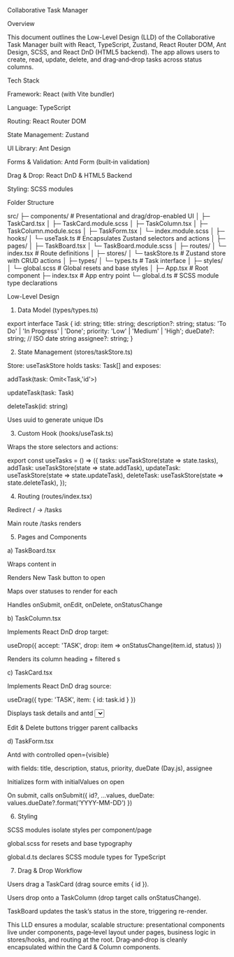 Collaborative Task Manager

Overview

This document outlines the Low-Level Design (LLD) of the Collaborative Task Manager built with React, TypeScript, Zustand, React Router DOM, Ant Design, SCSS, and React DnD (HTML5 backend). The app allows users to create, read, update, delete, and drag‑and‑drop tasks across status columns.

Tech Stack

Framework: React (with Vite bundler)

Language: TypeScript

Routing: React Router DOM

State Management: Zustand

UI Library: Ant Design

Forms & Validation: Antd Form (built‑in validation)

Drag & Drop: React DnD & HTML5 Backend

Styling: SCSS modules

Folder Structure

src/
├─ components/        # Presentational and drag/drop-enabled UI
│  ├─ TaskCard.tsx
│  ├─ TaskCard.module.scss
│  ├─ TaskColumn.tsx
│  ├─ TaskColumn.module.scss
│  ├─ TaskForm.tsx
│  └─ index.module.scss
│
├─ hooks/
│  └─ useTask.ts      # Encapsulates Zustand selectors and actions
│
├─ pages/
│  ├─ TaskBoard.tsx
│  └─ TaskBoard.module.scss
│
├─ routes/
│  └─ index.tsx       # Route definitions
│
├─ stores/
│  └─ taskStore.ts    # Zustand store with CRUD actions
│
├─ types/
│  └─ types.ts        # Task interface
│
├─ styles/
│  └─ global.scss     # Global resets and base styles
│
├─ App.tsx            # Root component
├─ index.tsx          # App entry point
└─ global.d.ts         # SCSS module type declarations

Low-Level Design

1. Data Model (types/types.ts)

export interface Task {
  id: string;
  title: string;
  description?: string;
  status: 'To Do' | 'In Progress' | 'Done';
  priority: 'Low' | 'Medium' | 'High';
  dueDate?: string;      // ISO date string
  assignee?: string;
}

2. State Management (stores/taskStore.ts)

Store: useTaskStore holds tasks: Task[] and exposes:

addTask(task: Omit<Task,'id'>)

updateTask(task: Task)

deleteTask(id: string)

Uses uuid to generate unique IDs

3. Custom Hook (hooks/useTask.ts)

Wraps the store selectors and actions:

export const useTasks = () => ({
  tasks: useTaskStore(state => state.tasks),
  addTask: useTaskStore(state => state.addTask),
  updateTask: useTaskStore(state => state.updateTask),
  deleteTask: useTaskStore(state => state.deleteTask),
});

4. Routing (routes/index.tsx)

Redirect / → /tasks

Main route /tasks renders <TaskBoard />

5. Pages and Components

a) TaskBoard.tsx

Wraps content in <DndProvider backend={HTML5Backend}>

Renders New Task button to open <TaskForm />

Maps over statuses to render <TaskColumn> for each

Handles onSubmit, onEdit, onDelete, onStatusChange

b) TaskColumn.tsx

Implements React DnD drop target:

useDrop({ accept: 'TASK', drop: item => onStatusChange(item.id, status) })

Renders its column heading + filtered <TaskCard>s

c) TaskCard.tsx

Implements React DnD drag source:

useDrag({ type: 'TASK', item: { id: task.id } })

Displays task details and antd <Select> to change status manually

Edit & Delete buttons trigger parent callbacks

d) TaskForm.tsx

Antd <Modal> with controlled open={visible}

<Form> with fields: title, description, status, priority, dueDate (Day.js), assignee

Initializes form with initialValues on open

On submit, calls onSubmit({ id?, ...values, dueDate: values.dueDate?.format('YYYY-MM-DD') })

6. Styling

SCSS modules isolate styles per component/page

global.scss for resets and base typography

global.d.ts declares SCSS module types for TypeScript

7. Drag & Drop Workflow

Users drag a TaskCard (drag source emits { id }).

Users drop onto a TaskColumn (drop target calls onStatusChange).

TaskBoard updates the task’s status in the store, triggering re-render.

This LLD ensures a modular, scalable structure: presentational components live under components, page‑level layout under pages, business logic in stores/hooks, and routing at the root. Drag‑and‑drop is cleanly encapsulated within the Card & Column components.
